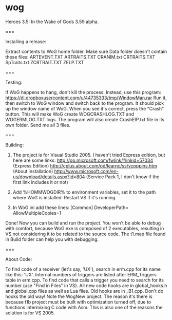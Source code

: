 wog
===

Heroes 3.5: In the Wake of Gods 3.59 alpha.

===

Installing a release:

Extract contents to WoG home folder. Make sure Data folder doesn't contain these files:
ARTEVENT.TXT
ARTRAITS.TXT
CRANIM.txt
CRTRAITS.TXT
SpTraits.txt
ZCRTRAIT.TXT
ZELP.TXT

===

Testing:

If WoG happens to hang, don't kill the process. Instead, use this program: https://dl.dropboxusercontent.com/u/44735333/tmp/WindowMan.rar
Run it, then switch to WoG window and switch back to the program. It should pick up the window name of WoG. When you see it's correct, press the "Crash" button. This will make WoG create WOGCRASHLOG.TXT and WOGERMLOG.TXT logs. The program will also create CrashEIP.txt file in its own folder. Send me all 3 files.

===

Building:

1) The project is for Visual Studio 2005. I haven't tried Express edition, but here are some links:
http://go.microsoft.com/fwlink/?linkid=57034 (Express Edition)
http://cplus.about.com/od/learnc/ss/vcpppins.htm (About installation)
http://www.microsoft.com/en-us/download/details.aspx?id=804 (Service Pack 1, I don't know if the first link includes it or not)

2) Add %HOMMWOGDIR% to environment variables, set it to the path where WoG is installed. Restart VS if it's running.

3) In WoG.ini add these lines:
[Common]
DeveloperPath=<path to the repository>
AllowMultipleCopies=1

Done! Now you can build and run the project. You won't be able to debug with comfort, because WoG exe is composed of 2 executables, resulting in VS not considering it to be related to the source code. The t1.map file found in Build folder can help you with debugging.

===

About Code:

To find code of a receiver (let's say, 'UX'), search in erm.cpp for its name like this: 'UX'.
Internal numbers of triggers are listed after ERM_Triggers table in erm.cpp. To find code that calls a trigger you need to search for its number (use "Find in Files" in VS).
All new code hooks are in global_hooks.h and global.cpp files as well as Lua files. Old hooks are in _B1.cpp. Don't do hooks the old way!
Note the WogNew project. The reason it's there is because t1b project must be built with optimization turned off, due to functions intermixing C code with Asm. This is also one of the reasons the solution is for VS 2005.